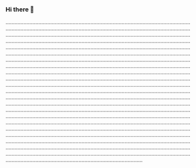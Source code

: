 ### Hi there 👋

....................................................................................................................................................................................................................................................................................................................................................................................................................................................................................................................................................................................................................................................................................................................................................................................................................................................................................................................................................................................................................................................................................................................................................................................................................................................................................................................................................................................................................................................................................................................................................................................................................................................................................................................................................................................................................................................................................................................................................................................................................................................................................................................................................................................................................................................................................................................................................................................................................................................................................................................................................................................................................................................................................................................................................................................................................................................................................................................................